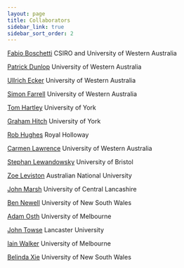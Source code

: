```yaml
---
layout: page
title: Collaborators
sidebar_link: true
sidebar_sort_order: 2
---
```


<!-- Global site tag (gtag.js) - Google Analytics -->
<script async src="https://www.googletagmanager.com/gtag/js?id=UA-127807240-1"></script>
<script>
  window.dataLayer = window.dataLayer || [];
  function gtag(){dataLayer.push(arguments);}
  gtag('js', new Date());

  gtag('config', 'UA-127807240-1');
</script>

<p> <a href="https://people.csiro.au/B/F/Fabio-Boschetti">Fabio Boschetti</a> CSIRO and University of Western Australia </p>
<p> <a href="https://research-repository.uwa.edu.au/en/persons/patrick-dunlop">Patrick Dunlop</a> University of Western Australia </p>
<p> <a href="https://www.emc-lab.org">Ullrich Ecker</a> University of Western Australia </p>
<p> <a href="http://psy-farrell.github.io">Simon Farrell</a> University of Western Australia </p>
<p> <a href="http://www.york.ac.uk/psychology/staff/faculty/th512/">Tom Hartley</a> University of York </p>
<p> <a href="http://www.york.ac.uk/psychology/staff/faculty/gjh3/">Graham Hitch</a> University of York </p>
<p> <a href="http://pure.rhul.ac.uk/portal/en/persons/rob-hughes(c7912f97-8990-4775-862f-bb1060e85d9e).html">Rob Hughes</a> Royal Holloway </p>
<p> <a href="https://research-repository.uwa.edu.au/en/persons/carmen-lawrence">Carmen Lawrence</a> University of Western Australia </p>
<p> <a href="http://www.bris.ac.uk/expsych/people/stephan-lewandowsky/.html">Stephan Lewandowsky</a> University of Bristol 
</p>
<p> <a href="https://psychology.anu.edu.au/people/academics/dr-zoe-leviston-0">Zoe Leviston</a> Australian National University </p>
<p> <a href="https://www.uclan.ac.uk/staff_profiles/dr_john_everett_marsh.php">John Marsh</a> University of Central Lancashire </p>
<p> <a href="http://www2.psy.unsw.edu.au/Users/BNewell/">Ben Newell</a> University of New South Wales </p>
<p> <a href="https://adamosth.com">Adam Osth</a> University of Melbourne </p>
<p> <a href="https://www.lancaster.ac.uk/people-profiles/john-towse">John Towse</a> Lancaster University </p>
<p> <a href="https://findanexpert.unimelb.edu.au/profile/676978-iain-walker">Iain Walker</a> University of Melbourne </p>
<p> <a href="https://www.researchgate.net/profile/Belinda_Xie">Belinda Xie</a> University of New South Wales </p>
